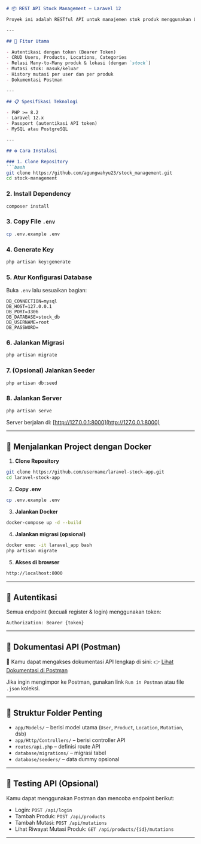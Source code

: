 ````markdown
# 📦 REST API Stock Management – Laravel 12

Proyek ini adalah RESTful API untuk manajemen stok produk menggunakan Laravel 12. Mendukung fitur user management, lokasi penyimpanan, mutasi stok (in/out), dan relasi produk–lokasi.

---

## 🚀 Fitur Utama

- Autentikasi dengan token (Bearer Token)
- CRUD Users, Products, Locations, Categories
- Relasi Many-to-Many produk & lokasi (dengan `stock`)
- Mutasi stok: masuk/keluar
- History mutasi per user dan per produk
- Dokumentasi Postman

---

## 📋 Spesifikasi Teknologi

- PHP >= 8.2
- Laravel 12.x
- Passport (autentikasi API token)
- MySQL atau PostgreSQL

---

## ⚙️ Cara Instalasi

### 1. Clone Repository
```bash
git clone https://github.com/agungwahyu23/stock_management.git
cd stock-management
````

### 2. Install Dependency

```bash
composer install
```

### 3. Copy File `.env`

```bash
cp .env.example .env
```

### 4. Generate Key

```bash
php artisan key:generate
```

### 5. Atur Konfigurasi Database

Buka `.env` lalu sesuaikan bagian:

```
DB_CONNECTION=mysql
DB_HOST=127.0.0.1
DB_PORT=3306
DB_DATABASE=stock_db
DB_USERNAME=root
DB_PASSWORD=
```

### 6. Jalankan Migrasi

```bash
php artisan migrate
```

### 7. (Opsional) Jalankan Seeder

```bash
php artisan db:seed
```

### 8. Jalankan Server

```bash
php artisan serve
```

Server berjalan di: [http://127.0.0.1:8000](http://127.0.0.1:8000)

---
## 🚀 Menjalankan Project dengan Docker

1. **Clone Repository**
```bash
git clone https://github.com/username/laravel-stock-app.git
cd laravel-stock-app
```

2. **Copy .env**
```bash
cp .env.example .env
```
3. **Jalankan Docker**
```bash
docker-compose up -d --build
```
4. **Jalankan migrasi (opsional)**
```bash
docker exec -it laravel_app bash
php artisan migrate
```
5. **Akses di browser**
```bash
http://localhost:8000
```
---

## 🔐 Autentikasi

Semua endpoint (kecuali register & login) menggunakan token:

```
Authorization: Bearer {token}
```

---

## 📮 Dokumentasi API (Postman)

📄 Kamu dapat mengakses dokumentasi API lengkap di sini:
👉 [Lihat Dokumentasi di Postman](https://www.postman.com/agungwahyu23699/workspace/mypublicworkspace/collection/10654538-e738315d-c8b2-4a04-8399-4b134660fb07?action=share&source=copy-link&creator=10654538)

Jika ingin mengimpor ke Postman, gunakan link `Run in Postman` atau file `.json` koleksi.

---

## 📁 Struktur Folder Penting

* `app/Models/` – berisi model utama (`User`, `Product`, `Location`, `Mutation`, dsb)
* `app/Http/Controllers/` – berisi controller API
* `routes/api.php` – definisi route API
* `database/migrations/` – migrasi tabel
* `database/seeders/` – data dummy opsional

---

## 🧪 Testing API (Opsional)

Kamu dapat menggunakan Postman dan mencoba endpoint berikut:

* Login: `POST /api/login`
* Tambah Produk: `POST /api/products`
* Tambah Mutasi: `POST /api/mutations`
* Lihat Riwayat Mutasi Produk: `GET /api/products/{id}/mutations`

---